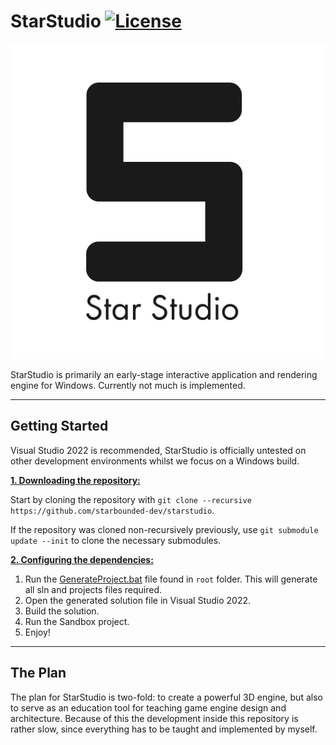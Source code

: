 # StarStudio [![License](https://img.shields.io/github/license/starbounded-dev/starstudio.svg)](https://github.com/starbounded-dev/starstudio/blob/main/LICENSE)

![StarStudio](/Resources/Branding/StarStudioLogo.png?raw=true "StarStudio")

StarStudio is primarily an early-stage interactive application and rendering engine for Windows. Currently not much is implemented.

***

## Getting Started
Visual Studio 2022 is recommended, StarStudio is officially untested on other development environments whilst we focus on a Windows build.

<ins>**1. Downloading the repository:**</ins>

Start by cloning the repository with `git clone --recursive https://github.com/starbounded-dev/starstudio`.

If the repository was cloned non-recursively previously, use `git submodule update --init` to clone the necessary submodules.

<ins>**2. Configuring the dependencies:**</ins>

1. Run the [GenerateProject.bat](https://github.com/starbounded-dev/starstudio/blob/main/GenerateProject.bat) file found in `root` folder. This will generate all sln and projects files required.
2. Open the generated solution file in Visual Studio 2022.
3. Build the solution.
4. Run the Sandbox project.
5. Enjoy!

***

## The Plan
The plan for StarStudio is two-fold: to create a powerful 3D engine, but also to serve as an education tool for teaching game engine design and architecture. Because of this the development inside this repository is rather slow, since everything has to be taught and implemented by myself.
